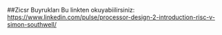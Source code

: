 ##Zicsr Buyrukları
Bu linkten okuyabiilirsiniz: https://www.linkedin.com/pulse/processor-design-2-introduction-risc-v-simon-southwell/
